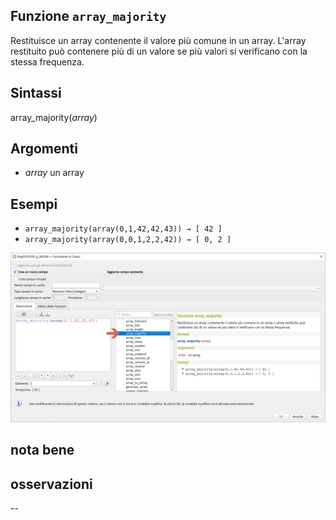 ## Funzione `array_majority`

Restituisce un array contenente il valore più comune in un array. L'array restituito può contenere più di un valore se più valori si verificano con la stessa frequenza.

## Sintassi

array_majority(_array_)  

## Argomenti

* _array_ un array

## Esempi

* `array_majority(array(0,1,42,42,43)) → [ 42 ]`
* `array_majority(array(0,0,1,2,2,42)) → [ 0, 2 ]`

![](/img/arrays/array_majority/array_majority1.png)

## nota bene

## osservazioni

--